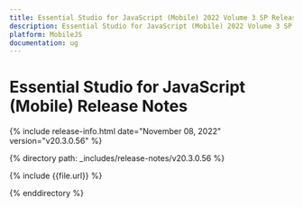 ```yaml
---
title: Essential Studio for JavaScript (Mobile) 2022 Volume 3 SP Release Release Notes  
description: Essential Studio for JavaScript (Mobile) 2022 Volume 3 SP Release Release Notes  
platform: MobileJS
documentation: ug
---
```


# Essential Studio for JavaScript (Mobile)  Release Notes  

{% include release-info.html date="November 08, 2022"  version="v20.3.0.56" %} 

{% directory path: _includes/release-notes/v20.3.0.56 %}

{% include {{file.url}} %}

{% enddirectory %}